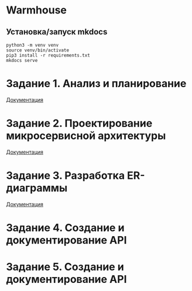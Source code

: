 # Warmhouse

## Установка/запуск mkdocs

```
python3 -m venv venv
source venv/bin/activate
pip3 install -r requirements.txt
mkdocs serve
```

# Задание 1. Анализ и планирование

[Документация](http://127.0.0.1:8000/architecture/task1/)

# Задание 2. Проектирование микросервисной архитектуры

[Документация](http://127.0.0.1:8000/architecture/task2/)

# Задание 3. Разработка ER-диаграммы

[Документация](http://127.0.0.1:8000/architecture/task3/)

# Задание 4. Создание и документирование API

# Задание 5. Создание и документирование API
